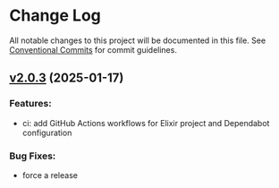 # Change Log

All notable changes to this project will be documented in this file.
See [Conventional Commits](Https://conventionalcommits.org) for commit guidelines.

<!-- changelog -->

## [v2.0.3](https://github.com/NarrativeApp/eliver/compare/v2.0.3...v2.0.3) (2025-01-17)




### Features:

* ci: add GitHub Actions workflows for Elixir project and Dependabot configuration

### Bug Fixes:

* force a release
